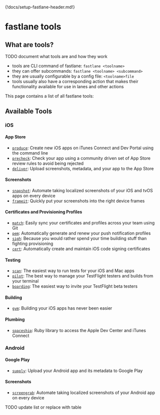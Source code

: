 {!docs/setup-fastlane-header.md!}

# fastlane tools

## What are tools?

TODO document what tools are and how they work

- tools are CLI command of fastlane: `fastlane <toolname>`
- they can offer subcommands: `fastlane <toolname> <subcommand>`
- they are usually configurable by a config file: `<toolname>file`
- tools usually also have a corresponding action that makes their functionality available for use in lanes and other actions

This page contains a list of all fastlane tools:

## Available Tools

### iOS

#### App Store
- [`produce`](tools/produce.md): Create new iOS apps on iTunes Connect and Dev Portal using the command line
- [`precheck`](tools/precheck.md): Check your app using a community driven set of App Store review rules to avoid being rejected
- [`deliver`](tools/deliver.md): Upload screenshots, metadata, and your app to the App Store

#### Screenshots
- [`snapshot`](tools/snapshot.md): Automate taking localized screenshots of your iOS and tvOS apps on every device
- [`frameit`](tools/frameit.md): Quickly put your screenshots into the right device frames

#### Certificates and Provisioning Profiles
- [`match`](tools/match.md): Easily sync your certificates and profiles across your team using Git
- [`pem`](tools/pem.md): Automatically generate and renew your push notification profiles
- [`sigh`](tools/sigh.md): Because you would rather spend your time building stuff than fighting provisioning
- [`cert`](tools/cert.md): Automatically create and maintain iOS code signing certificates

#### Testing
- [`scan`](tools/scan.md): The easiest way to run tests for your iOS and Mac apps
- [`pilot`](tools/pilot.md): The best way to manage your TestFlight testers and builds from your terminal
- [`boarding`](https://github.com/fastlane/boarding): The easiest way to invite your TestFlight beta testers

#### Building
- [`gym`](tools/gym.md): Building your iOS apps has never been easier

#### Plumbing
- [`spaceship`](tools/spaceship.md): Ruby library to access the Apple Dev Center and iTunes Connect

### Android

#### Google Play
- [`supply`](tools/supply.md): Upload your Android app and its metadata to Google Play

#### Screenshots
- [`screengrab`](tools/screengrab.md): Automate taking localized screenshots of your Android app on every device

TODO update list or replace with table